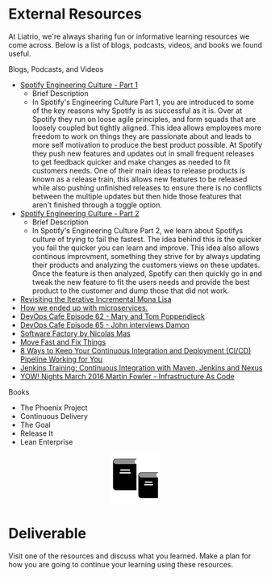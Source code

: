 # External Resources

At Liatrio, we're always sharing fun or informative learning resources we come across. Below is a list of blogs, podcasts, videos, and books we found useful.

Blogs, Podcasts, and Videos
 - [Spotify Engineering Culture - Part 1](https://www.youtube.com/watch?v=4GK1NDTWbkY)
    - Brief Description
    - In Spotify's Engineering Culture Part 1, you are introduced to some of the key reasons why Spotify is as successful as it is. Over at Spotify they run on loose agile principles, and form squads that are loosely coupled but tightly aligned. This idea allows employees more freedom to work on things they are passionate about and leads to more self motivation to produce the best product possible. At Spotify they push new features and updates out in small frequent releases to get feedback quicker and make changes as needed to fit customers needs. One of their main ideas to release products is known as a release train, this allows new features to be released while also pushing unfinished releases to ensure there is no conflicts between the multiple updates but then hide those features that aren't finished through a toggle option.
 - [Spotify Engineering Culture - Part 2](https://www.youtube.com/watch?v=X3rGdmoTjDc)
    - Brief Description
    - In Spotify's Engineering Culture Part 2, we learn about Spotifys culture of trying to fail the fastest. The idea behind this is the quicker you fail the quicker you can learn and improve. This idea also allows continous improvment, something they strive for by always updating their products and analyzing the customers views on these updates. Once the feature is then analyzed, Spotify can then quickly go in and tweak the new feature to fit the users needs and provide the best product to the customer and dump those that did not work.
 - [Revisiting the Iterative Incremental Mona Lisa](http://itsadeliverything.com/revisiting-the-iterative-incremental-mona-lisa)
 - [How we ended up with microservices.](http://philcalcado.com/2015/09/08/how_we_ended_up_with_microservices.html)
 - [DevOps Cafe Episode 62 - Mary and Tom Poppendieck](http://devopscafe.org/show/2015/8/16/devops-cafe-episode-62-mary-and-tom-poppendieck.html)
 - [DevOps Cafe Episode 65 - John interviews Damon](http://devopscafe.org/show/2015/12/15/devops-cafe-episode-65-john-interviews-damon.html)
 - [Software Factory by Nicolas Mas](https://speakerdeck.com/michaelisvy/software-factory-by-nicolas-mas)
 - [Move Fast and Fix Things](https://githubengineering.com/move-fast/)
 - [8 Ways to Keep Your Continuous Integration and Deployment (CI/CD) Pipeline Working for You](https://www.excella.com/insights/8-ways-to-keep-your-continuous-integration-and-deployment-cicd-pipeline-working-for-you?utm_content=22423877&utm_medium=social&utm_source=twitter)
 - [Jenkins Training: Continuous Integration with Maven, Jenkins and Nexus](http://www.webagesolutions.com/courses/WA2321-jenkins-training-continuous-integration-with-maven-jenkins-and-nexus)
 - [YOW! Nights March 2016 Martin Fowler - Infrastructure As Code](https://www.youtube.com/watch?v=ueAef9tNUck)

Books
 - The Phoenix Project
 - Continuous Delivery
 - The Goal
 - Release It
 - Lean Enterprise

<center>

  ![](../img/books.png)

</center>

# Deliverable

Visit one of the resources and discuss what you learned. Make a plan for how you are going to continue your learning using these resources.
